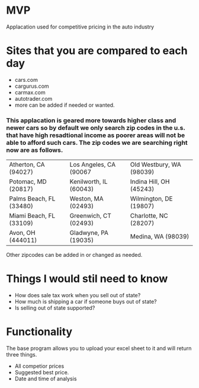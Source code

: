 # MVP
Applacation used for competitive pricing in the auto industry 

# Sites that you are compared to each day #
  - cars.com
  - cargurus.com
  - carmax.com
  - autotrader.com
  - more can be added if needed or wanted.
 
### This applacation is geared more towards higher class and newer cars so by default we only search zip codes in the u.s. that have high resadtional income as poorer areas will not be able to afford such cars. The zip codes we are searching right now are as follows. ### 

|                         |                        |                          |
|-------------------------|------------------------|--------------------------|
| Atherton, CA (94027)    | Los Angeles, CA (90067 | Old Westbury, WA (98039) |
| Potomac, MD (20817)     | Kenilworth, IL (60043) | Indina Hill, OH (45243)  |
| Palms Beach, FL (33480) | Weston, MA (02493)     | Wilmington, DE (19807)   |
| Miami Beach, FL (33109) | Greenwich, CT (02493)  | Charlotte, NC (28207)    |
| Avon, OH (444011)       | Gladwyne, PA (19035)   | Medina, WA (98039)       |
  
Other zipcodes can be added in or changed as needed. 

# Things I would stil need to know # 
  - How does sale tax work when you sell out of state? 
  - How much is shipping a car if someone buys out of state?
  - Is selling out of state supported? 
  
 # Functionality # 
 
 The base program allows you to upload your excel sheet to it and will return three things.
  - All competior prices
  - Suggested best price.
  - Date and time of analysis
 


 
 
